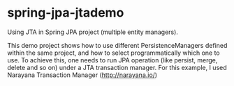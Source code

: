 # spring-jpa-jtademo
Using JTA in Spring JPA project (multiple entity managers).

This demo project shows how to use different PersistenceManagers defined within the same project, and how to select programmatically which one to use. To achieve this, one needs to run JPA operation (like persist, merge, delete and so on) under a JTA transaction manager.
For this example, I used Narayana Transaction Manager (http://narayana.io/)

